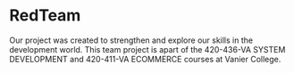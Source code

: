# RedTeam

Our project was created to strengthen and explore our skills in the development world. This team project is apart of the 420-436-VA SYSTEM DEVELOPMENT and 420-411-VA ECOMMERCE courses at Vanier College.
